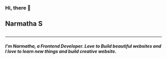 ### Hi, there  👋

<h2>Narmatha S<h2>
<hr> 
<h5>I'm Narmatha, a Frontend Developer. Love to Build beautiful websites and I love to learn new things and build creative website.<h5>
